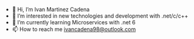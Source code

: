 - 👋 Hi, I’m Ivan Martinez Cadena
- 👀 I’m interested in new technologies and development with .net/c/c++ 
- 🌱 I’m currently learning Microservices with .net 6 
- 📫 How to reach me ivancadena98@outlook.com

<!---
ivancadena98/ivancadena98 is a ✨ special ✨ repository because its `README.md` (this file) appears on your GitHub profile.
You can click the Preview link to take a look at your changes.
--->
